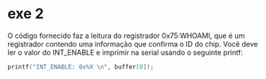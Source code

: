 # exe 2

O código fornecido faz a leitura do registrador 0x75:WHOAMI, que é um registrador contendo uma informação que confirma o ID do chip. Você deve ler o valor do INT_ENABLE e imprimir na serial usando o seguinte printf:

``` c
printf("INT_ENABLE: 0x%X \n", buffer[0]);
```
